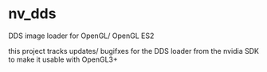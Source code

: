 nv_dds
======

DDS image loader for OpenGL/ OpenGL ES2

this project tracks updates/ bugifxes for the DDS loader from the nvidia SDK 
to make it usable with OpenGL3+
